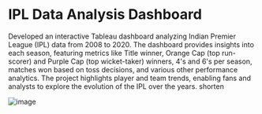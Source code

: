 # IPL Data Analysis Dashboard
Developed an interactive Tableau dashboard analyzing Indian Premier League (IPL) data from 2008 to 2020. The dashboard provides insights into each season, featuring metrics like Title winner, Orange Cap (top run-scorer) and Purple Cap (top wicket-taker) winners, 4's and 6's per season, matches won based on toss decisions, and various other performance analytics. The project highlights player and team trends, enabling fans and analysts to explore the evolution of the IPL over the years.
shorten

![image](https://github.com/user-attachments/assets/e6efd9cb-144b-4c1b-8a7a-40e6ba198841)

